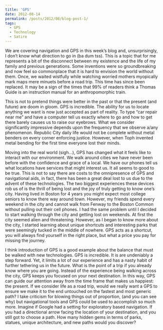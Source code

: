 ```yaml
---
title: 'GPS'
date: 2012-08-14
permalink: /posts/2012/08/blog-post-1/
tags:
  - GPS
  - Technology
  - Satire
---
```


We are covering navigation and GPS in this week’s blog and, unsurprisingly, I don’t know what direction to go in (ba dum tss). This is a topic that for me represents a bit of the disconnect between my existence and the life of my family and previous generations. Some inventions were so groundbreaking and now feel so commonplace that it is hard to envision the world without them. Once, we waited wistfully while watching worried mothers myopically mark maps mere minuets before a road trip. This time has since been replaced. It may be a sign of the times that 99% of readers  think a Thomas Guide is an instruction manual for an anthropomorphic train.

This is not to pretend things were better in the past or that the present (and future) are doom in gloom. GPS is incredible. The ability for us to locate anything we want is now just accepted as part of reality. To type “car repair near me” and have a computer tell us exactly where to go and how to get there barely causes us to raise our eyebrows.  What we consider significantly impressive depends upon the frequency that we observe a/any phenomenon. Republic City daily life would not be complete without metal benders on every corner enforcing justice. However, when Toph invented metal bending for the first time everyone lost their minds.

Moving into the real world (sigh…), GPS has changed what it feels like to interact with our environment. We walk around cities we have never been before with the confidence and grace of a local. We have our phones tell us what locations have services that might interest us. It all seems to good to be true. This is not to say there are costs to the omnipresence of GPS and navigational aids, in fact, there has been a great deal lost to us due to the advent of these technologies. The two biggest experiences these devices rob us of is the thrill of being lost and the joy of truly getting to know one’s city. Having lived in Boston for 4 years you might expect most college seniors to know there way around town. However, my friends spend every weekend in the city and cannot walk from Fenway to the Boston Common without pulling out their cell phones. I had the same problem until I decided to start walking through the city and getting lost on weekends. At first the city seemed alien and threatening. However, as I began to know more about the city, I started learning about unique shortcuts and interesting parks that were seemingly tucked in the middle of nowhere. GPS acts as a shortcut, you will always find yourself in the right place, but what a price you pay for missing the journey.

I think introduction of GPS is a good example about the balance that must be walked with new technologies. GPS is incredible. It is are undeniably a step forward. Yet, it limits a lot of our experience and has a nasty habit of further tethering us in the future. What is the point of a trip if you already know where you are going. Instead of the experience being walking across the city, GPS keeps you focused on your next destination. In this way, GPS can guide our attention away from the time frame that makes us happiest: the present. If we consider life as a road trip, would we really want a GPS to ensure we make it to the end untouched on the fastest and most generic path? I take criticism for blowing things out of proportion, (and you can see why) but navigational tools and GPS could be used to accomplish so much more. Imagine if Google had a setting for exploratory based navigation. If you had a directional arrow facing the location of your destination, and you still got to choose a path. How many hidden gems in terms of parks, statues, unique architecture, and new paths would you discover?
